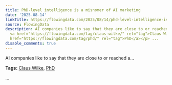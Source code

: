 ```yaml
---
title: PhD-level intelligence is a misnomer of AI marketing
date: '2025-08-14'
linkTitle: https://flowingdata.com/2025/08/14/phd-level-intelligence-is-a-misnomer-of-ai-marketing/
source: FlowingData
description: AI companies like to say that they are close to or reached a&#8230;<p><strong>Tags:</strong>
  <a href="https://flowingdata.com/tag/claus-wilke/" rel="tag">Claus Wilke</a>, <a
  href="https://flowingdata.com/tag/phd/" rel="tag">PhD</a></p> ...
disable_comments: true
---
```

AI companies like to say that they are close to or reached a&#8230;<p><strong>Tags:</strong> <a href="https://flowingdata.com/tag/claus-wilke/" rel="tag">Claus Wilke</a>, <a href="https://flowingdata.com/tag/phd/" rel="tag">PhD</a></p> ...